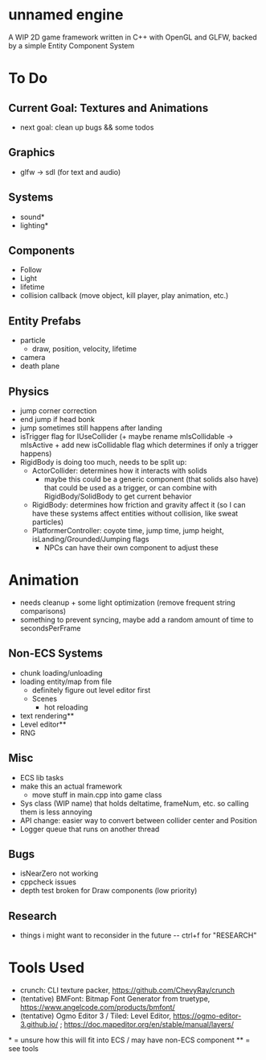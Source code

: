 # unnamed engine
A WIP 2D game framework written in C++ with OpenGL and GLFW, backed by a simple Entity Component System

# To Do 

## Current Goal: Textures and Animations
- next goal: clean up bugs && some todos

## Graphics
- glfw -> sdl (for text and audio)

## Systems
- sound\*
- lighting\*

## Components
- Follow
- Light 
- lifetime
- collision callback (move object, kill player, play animation, etc.)

## Entity Prefabs
- particle
    - draw, position, velocity, lifetime
- camera
- death plane

## Physics
- jump corner correction
- end jump if head bonk
- jump sometimes still happens after landing 
- isTrigger flag for IUseCollider (+ maybe rename mIsCollidable -> mIsActive + add new isCollidable flag which determines if only a trigger happens)
- RigidBody is doing too much, needs to be split up:
    - ActorCollider: determines how it interacts with solids 
        - maybe this could be a generic component (that solids also have) that could be used as a trigger, or can combine with RigidBody/SolidBody to get current behavior
    - RigidBody: determines how friction and gravity affect it (so I can have these systems affect entities without collision, like sweat particles)
    - PlatformerController: coyote time, jump time, jump height, isLanding/Grounded/Jumping flags
        - NPCs can have their own component to adjust these

# Animation 
- needs cleanup + some light optimization (remove frequent string comparisons)
- something to prevent syncing, maybe add a random amount of time to secondsPerFrame

## Non-ECS Systems
- chunk loading/unloading
- loading entity/map from file
    - definitely figure out level editor first
    - Scenes
        - hot reloading
- text rendering\*\*
- Level editor\*\*
- RNG

## Misc
- ECS lib tasks
- make this an actual framework 
    - move stuff in main.cpp into game class
- Sys class (WIP name) that holds deltatime, frameNum, etc. so calling them is less annoying
- API change: easier way to convert between collider center and Position
- Logger queue that runs on another thread

## Bugs
- isNearZero not working
- cppcheck issues
- depth test broken for Draw components (low priority)

## Research
- things i might want to reconsider in the future -- ctrl+f for "RESEARCH" 

# Tools Used
- crunch: CLI texture packer, https://github.com/ChevyRay/crunch
- (tentative) BMFont: Bitmap Font Generator from truetype, https://www.angelcode.com/products/bmfont/
- (tentative) Ogmo Editor 3 / Tiled: Level Editor, https://ogmo-editor-3.github.io/ ; https://doc.mapeditor.org/en/stable/manual/layers/


\* = unsure how this will fit into ECS / may have non-ECS component
\*\* = see tools
